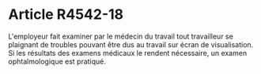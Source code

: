 # Article R4542-18

L'employeur fait examiner par le médecin du travail tout travailleur se plaignant de troubles pouvant être dus au travail sur écran de visualisation.  
Si les résultats des examens médicaux le rendent nécessaire, un examen ophtalmologique est pratiqué.